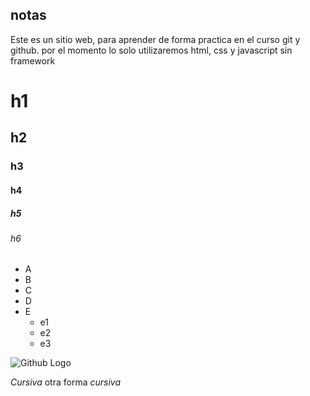 ## notas

Este es un sitio web, para aprender de forma practica en el curso git y github.
por el momento lo solo utilizaremos html, css y javascript sin framework

# h1
## h2
### h3
#### h4
##### h5
###### h6

* A
* B
* C
* D
* E
  * e1
  * e2
  * e3
 
 ![Github Logo](https://www.enriquedans.com/wp-content/uploads/2018/06/GitHub-Octocat.jpg)
 
 *Cursiva* otra forma _cursiva_
